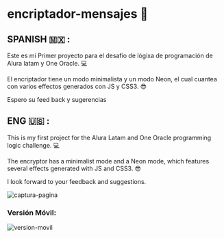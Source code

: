 # encriptador-mensajes 💙

 ## SPANISH 🇲🇽 :
Este es mi Primer proyecto para el desafío de lógixa de programación de Alura latam y One Oracle. 💻

El encriptador tiene un modo minimalista y un modo Neon, el cual cuantea con varios effectos generados con JS y CSS3. 😎

Espero su feed back y sugerencias


## ENG 🇺🇸 :

This is my first project for the Alura Latam and One Oracle programming logic challenge. 💻

The encryptor has a minimalist mode and a Neon mode, which features several effects generated with JS and CSS3. 😎

I look forward to your feedback and suggestions.




![captura-pagina](https://github.com/SofiDevO/encriptador-mensajes/assets/102200061/c8beff17-9a57-41e5-93ba-8bf2267187b6)

### Versión Móvil:


![version-movil](https://github.com/SofiDevO/encriptador-mensajes/assets/102200061/1d24c7c2-530e-4b2c-a774-f8cee4aad735)

